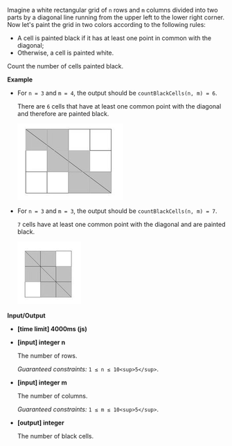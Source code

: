 ﻿Imagine a white rectangular grid of `n` rows and `m` columns divided into two parts by a diagonal line running from the upper left to the lower right corner. Now let's paint the grid in two colors according to the following rules:

*   A cell is painted black if it has at least one point in common with the diagonal;
*   Otherwise, a cell is painted white.

Count the number of cells painted black.

**Example**

*   For `n = 3` and `m = 4`, the output should be
    `countBlackCells(n, m) = 6`.

    There are `6` cells that have at least one common point with the diagonal and therefore are painted black.

    ![](images/example1.jpg)

*   For `n = 3` and `m = 3`, the output should be
    `countBlackCells(n, m) = 7`.

    `7` cells have at least one common point with the diagonal and are painted black.

    ![](images/example2.jpg)

**Input/Output**

*   **[time limit] 4000ms (js)**

*   **[input] integer n**

    The number of rows.

    _Guaranteed constraints:_
    `1 ≤ n ≤ 10<sup>5</sup>`.

*   **[input] integer m**

    The number of columns.

    _Guaranteed constraints:_
    `1 ≤ m ≤ 10<sup>5</sup>`.

*   **[output] integer**

    The number of black cells.